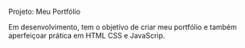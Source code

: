 Projeto: Meu Portfólio

Em desenvolvimento, tem o objetivo de criar meu portfólio e também aperfeiçoar prática em HTML
CSS e JavaScrip.